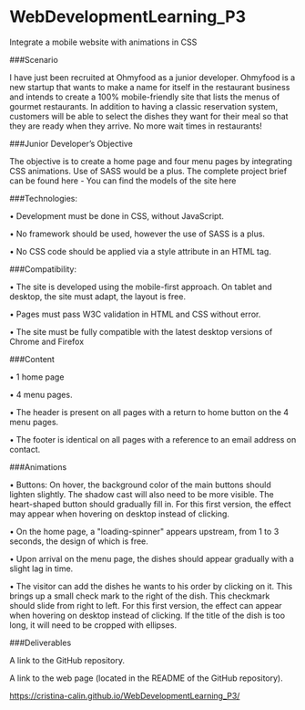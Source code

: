 # WebDevelopmentLearning_P3
Integrate a mobile website with animations in CSS

###Scenario

I have just been recruited at Ohmyfood as a junior developer. 
Ohmyfood is a new startup that wants to make a name for itself in the restaurant business and intends to create a 100% mobile-friendly site that lists the menus of gourmet restaurants. In addition to having a classic reservation system, customers will be able to select the dishes they want for their meal so that they are ready when they arrive. No more wait times in restaurants!

###Junior Developer’s Objective

The objective is to create a home page and four menu pages by integrating CSS animations. Use of SASS would be a plus.
The complete project brief can be found here - You can find the models of the site here

###Technologies:

• Development must be done in CSS, without JavaScript.

• No framework should be used, however the use of SASS is a plus.

• No CSS code should be applied via a style attribute in an HTML tag.

###Compatibility:

• The site is developed using the mobile-first approach. On tablet and desktop, the site must adapt, the layout is free.

• Pages must pass W3C validation in HTML and CSS without error.

• The site must be fully compatible with the latest desktop versions of Chrome and Firefox

###Content

• 1 home page

• 4 menu pages.

• The header is present on all pages with a return to home button on the 4 menu pages.

• The footer is identical on all pages with a reference to an email address on contact.

###Animations

• Buttons: On hover, the background color of the main buttons should lighten slightly. The shadow cast will also need to be more visible. The heart-shaped button should gradually fill in. For this first version, the effect may appear when hovering on desktop instead of clicking.

• On the home page, a "loading-spinner" appears upstream, from 1 to 3 seconds, the design of which is free.

• Upon arrival on the menu page, the dishes should appear gradually with a slight lag in time.

• The visitor can add the dishes he wants to his order by clicking on it. This brings up a small check mark to the right of the dish. This checkmark should slide from right to left. For this first version, the effect can appear when hovering on desktop instead of clicking. If the title of the dish is too long, it will need to be cropped with ellipses.

###Deliverables

A link to the GitHub repository.

A link to the web page (located in the README of the GitHub repository). 

https://cristina-calin.github.io/WebDevelopmentLearning_P3/




